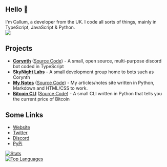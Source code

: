 ## Hello 👋 
I'm Callum, a developer from the UK. I code all sorts of things, mainly in TypeScript, JavaScript & Python.
<br>
<img src="https://avatars.githubusercontent.com/u/59397232?v=4"></img>
<br>
## Projects
- [**Corynth**](https://corynth.xyz) ([Source Code](https://github.com/cxllm/corynth)) - A small, open source, multi-purpose discord bot coded in TypeScript
- [**SkyNight Labs**](https://skynightlabs.com) - A small development group home to bots such as Corynth
- [**My Notes**](https://notes.cxllm.xyz) ([Source Code](https://github.com/cxllm/articles)) - My articles/notes site written in Python, Markdown and HTML/CSS to work.
- [**Bitcoin CLI**](https://pypi.org/projects/bitcoin-cli) ([Source Code](https://github.com/cxllm/bitcoin)) - A small CLI written in Python that tells you the current price of Bitcoin
## Some Links
- [Website](https://cxllm.xyz/)
- [Twitter](https://twitter.com/CX11M) 
- [Discord](https://discord.com/users/536949735299219467)
- [PyPi](https://pypi.org/user/cxllm)

[![Stats](https://github-readme-stats.vercel.app/api?username=cxllm&show_icons=true&theme=algolia&count_private=true)](https://github.com/cxllm)
<br>
[![Top Languages](https://github-readme-stats.vercel.app/api/top-langs/?username=cxllm&theme=algolia&card_width=495)](https://github.com/cxllm)
